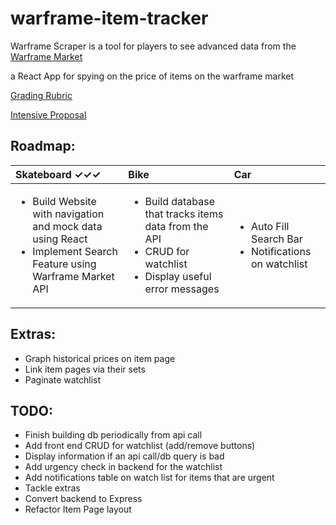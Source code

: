 # warframe-item-tracker
Warframe Scraper is a tool for players to see advanced data from the [Warframe Market](https://warframe.market/)

a React App for spying on the price of items on the warframe market

[Grading Rubric](https://github.com/Make-School-Courses/INT-1.2-AND-INT-2.2-Winter-Intensive/blob/master/README.md)

[Intensive Proposal](https://docs.google.com/document/d/10gTzVC7n29sxIkKQi_h7YWIZxiUGQP3KlLyP1_zlV5w/edit?usp=sharing)

## Roadmap:
| Skateboard ✓✓✓                  | Bike | Car  |
|:------------------------------- |:---- |:---- |
| <ul><li>Build Website with navigation and mock data using React </li><li>Implement Search Feature using Warframe Market API</li></ul> | <ul><li>Build database that tracks items data from the API</li><li>CRUD for watchlist</li><li>Display useful error messages</li></ul> | <ul><li>Auto Fill Search Bar</li><li>Notifications on watchlist</li></ul>|

## Extras:
- Graph historical prices on item page
- Link item pages via their sets
- Paginate watchlist

## TODO:
- Finish building db periodically from api call
- Add front end CRUD for watchlist (add/remove buttons)
- Display information if an api call/db query is bad
- Add urgency check in backend for the watchlist
- Add notifications table on watch list for items that are urgent
- Tackle extras
- Convert backend to Express
- Refactor Item Page layout
